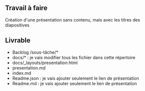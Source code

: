 ## Travail à faire

Création d'une présentation sans contenu, mais avec les titres des diapositives

## Livrable
- Backlog /sous-tâche/*
- docs/* : je vais modifier tous les fichier dans cette répertoire
- docs/_layouts/presentation.html
- presentation.md
- index.md
- Readme.json : je vais ajouter seulement le lien de présentation
- Readme.md : je vais ajouter seulement le lien de présentation
